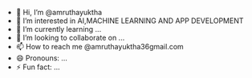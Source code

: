 - 👋 Hi, I’m @amruthayuktha
- 👀 I’m interested in  AI,MACHINE LEARNING AND APP DEVELOPMENT
- 🌱 I’m currently learning ...
- 💞️ I’m looking to collaborate on ...
- 📫 How to reach me @amruthayuktha36gmail.com
- 😄 Pronouns: ...
- ⚡ Fun fact: ...

<!---
amruthayuktha/amruthayuktha is a ✨ special ✨ repository because its `README.md` (this file) appears on your GitHub profile.
You can click the Preview link to take a look at your changes.
--->
